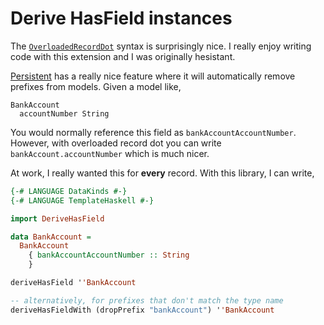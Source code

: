 Derive HasField instances
===

The [`OverloadedRecordDot`][overloaded-record-dot] syntax is surprisingly nice.
I really enjoy writing code with this extension and I was originally hesistant.

[Persistent][persistent] has a really nice feature where it will automatically remove
prefixes from models. Given a model like,

```
BankAccount
  accountNumber String
```

You would normally reference this field as `bankAccountAccountNumber`. However,
with overloaded record dot you can write `bankAccount.accountNumber` which is
much nicer.

At work, I really wanted this for **every** record. With this library, I can
write,

```haskell
{-# LANGUAGE DataKinds #-}
{-# LANGUAGE TemplateHaskell #-}

import DeriveHasField

data BankAccount =
  BankAccount
    { bankAccountAccountNumber :: String
    }

deriveHasField ''BankAccount

-- alternatively, for prefixes that don't match the type name
deriveHasFieldWith (dropPrefix "bankAccount") ''BankAccount
```

[overloaded-record-dot]: https://ghc.gitlab.haskell.org/ghc/doc/users_guide/exts/overloaded_record_dot.html
[persistent]: https://github.com/yesodweb/persistent
